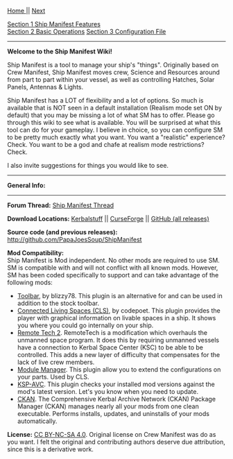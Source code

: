 [Home ](https://github.com/PapaJoesSoup/ShipManifest/wiki)|| [Next](https://github.com/PapaJoesSoup/ShipManifest/wiki/1.0---Ship-Manifest-Features)

[Section 1 Ship Manifest Features](https://github.com/PapaJoesSoup/ShipManifest/wiki/1.0---Ship-Manifest-Features)  
[Section 2 Basic Operations](https://github.com/PapaJoesSoup/ShipManifest/wiki/2.0---Basic-Operation)
[Section 3 Configuration File](https://github.com/PapaJoesSoup/ShipManifest/wiki/3.0-Configuration-File)
***  

**Welcome to the Ship Manifest Wiki!**

Ship Manifest is a tool to manage your ship's "things".  Originally based on Crew Manifest, Ship Manifest moves crew, Science and Resources around from part to part within your vessel, as well as controlling Hatches, Solar Panels, Antennas & Lights.

Ship Manifest has a LOT of flexibility and a lot of options.  So much is available that is NOT seen in a default installation (Realism mode set ON by default) that you may be missing a lot of what SM has to offer.   Please go through this wiki to see what is available.   You will be surprised at what this tool can do for your gameplay.  I believe in choice, so you can configure SM to be pretty much exactly what you want.  You want a "realistic" experience?  Check.   You want to be a god and chafe at realism mode restrictions?  Check.

I also invite suggestions for things you would like to see.

***
**General Info:**
***
**Forum Thread:**  [Ship Manifest Thread](http://forum.kerbalspaceprogram.com/threads/62270)

**Download Locations:**   [Kerbalstuff](https://kerbalstuff.com/mod/261/Ship%20Manifest) || [CurseForge](http://kerbal.curseforge.com/plugins/220357-ship-manifest) || [GitHub (all releases)](https://github.com/PapaJoesSoup/ShipManifest/releases)  

**Source code (and previous releases):**   http://github.com/PapaJoesSoup/ShipManifest

**Mod Compatibility:**   
Ship Manifest is Mod independent.  No other mods are required to use SM.  SM is compatible with and will not conflict with all known mods.  However, SM has been coded specifically to support and can take advantage of the following mods: 
- [Toolbar](http://forum.kerbalspaceprogram.com/threads/60863), by blizzy78.  This plugin is an alternative for and can be used in addition to the stock toolbar.
- [Connected Living Spaces (CLS)](http://forum.kerbalspaceprogram.com/threads/70161), by codepoet.  This plugin provides the player with graphical information on livable spaces in a ship.  It shows you where you could go internally on your ship.
- [Remote Tech 2](http://forum.kerbalspaceprogram.com/threads/83305).  RemoteTech is a modification which overhauls the unmanned space program. It does this by requiring unmanned vessels have a connection to Kerbal Space Center (KSC) to be able to be controlled. This adds a new layer of difficulty that compensates for the lack of live crew members.
- [Module Manager](http://forum.kerbalspaceprogram.com/threads/55219).   This plugin allow you to extend the configurations on your parts.  Used by CLS.
- [KSP-AVC](http://forum.kerbalspaceprogram.com/threads/79745).  This plugin checks your installed mod versions against the mod's latest version.  Let's you know when you need to update.
- [CKAN](http://forum.kerbalspaceprogram.com/threads/100067).  The Comprehensive Kerbal Archive Network (CKAN) Package Manager (CKAN) manages nearly all your mods from one clean executable.  Performs installs, updates, and uninstalls of your mods automatically.

**License:** [CC BY-NC-SA 4.0](http://creativecommons.org/licenses/by-nc-sa/4.0/).  Original license on Crew Manifest was do as you want.  I felt the original and contributing authors deserve due attribution, since this is a derivative work.